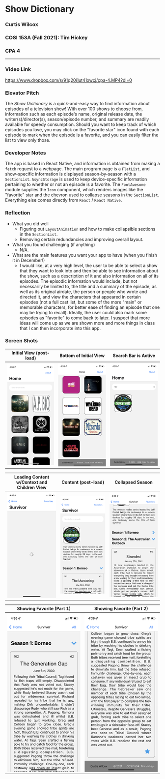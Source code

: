 # Show Dictionary
### Curtis Wilcox
### COSI 153A (Fall 2021): Tim Hickey
### CPA 4

---

### Video Link
https://www.dropbox.com/s/91q20j1ut41xwcj/cpa-4.MP4?dl=0


### Elevator Pitch
The *Show Dictionary* is a quick-and-easy way to find information about episodes of a television show! With over 100 shows to choose from, information such as each episode's name, original release date, the writer(s)/director(s), season/episode number, and summary are readily available for speedy consumption. Should you want to keep track of which episodes you love, you may click on the "favorite star" icon found with each episode to mark when the episode is a favorite, and you can easily filter the list to view only those.

### Developer Notes
The app is based in React Native, and information is obtained from making a `fetch` request to a webpage. The main program page is a `FlatList`, and show-specific information is displayed season-by-season with a `SectionList`. `AsyncStorage` is used to keep device-specific information pertaining to whether or not an episode is a favorite. The `FontAwesome` module supplies the `Icon` component, which renders images like the "favorite" star and the chevron used to collapse seasons in the `SectionList`. Everything else comes directly from `React` / `React Native`.


### Reflection
- What you did well
  - Figuring out `LayoutAnimation` and how to make collapsible sections in the `SectionList`.
  - Removing certain redundancies and improving overall layout.
- What you found challenging (if anything)
  - N/A.
- What are the main features you want your app to have (when you finish it in December!)
  - I would like, at a very high level, the user to be able to select a show that they want to look into and then be able to see information about the show, such as a description of it and also information on all of its episodes. The episodic information would include, but not necessarily be limited to, the title and a summary of the episode, as well as its original airdate, the person or people who wrote and directed it, and view the characters that appeared in certain episodes (not a full cast list, but some of the more "main" or memorable characters, for better ease of finding an episode that one may be trying to recall). Ideally, the user could also mark some episodes as "favorite" to come back to later. I suspect that more ideas will come up as we are shown more and more things in class that I can then incorporate into this app.


### Screen Shots
Initial View (post-load) | Bottom of Initial View | Search Bar is Active
:--------------:|:-----------:|:------------:
![test](screenshots/first.PNG) | ![test](screenshots/second.PNG) | ![test](screenshots/third.PNG)


Loading Content w/Context and Children View | Content (post-load) | Collapsed Season
:--------------:|:-----------:|:------------:
![test](screenshots/fourth.PNG) | ![test](screenshots/fifth.PNG) | ![test](screenshots/sixth.PNG)

Showing Favorite (Part 1) | Showing Favorite (Part 2)
:--------------:|:-----------:
![test](screenshots/seventh.PNG) | ![test](screenshots/eighth.PNG)
